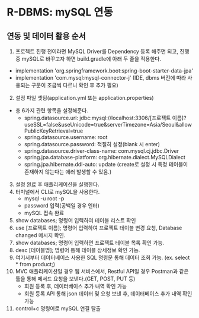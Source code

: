 # R-DBMS: mySQL 연동

## 연동 및 데이터 활용 순서
1. 프로젝트 진행 전이라면 MySQL Driver를 Dependency 등록 해주면 되고, 진행 중 mySQL로 바꾸고자 하면 build.gradle에 아래 두 줄을 적용한다.
  - implementation 'org.springframework.boot:spring-boot-starter-data-jpa'
  - implementation 'com.mysql:mysql-connector-j' (IDE, dbms 버전에 따라 사용되는 구문이 조금씩 다르니 확인 후 추가 필요)
2. 설정 파일 셋팅(application.yml 또는 application.properties)
  - 총 6가지 관련 항목을 설정해준다.
    - spring.datasource.url: jdbc:mysql://localhost:3306/[프로젝트 이름]?useSSL=false&useUnicode=true&serverTimezone=Asia/Seoul&allowPublicKeyRetrieval=true
    - spring.datasource.username: root
    - spring.datasource.password: 적절히 설정(blank 시 enter)
    - spring.datasource.driver-class-name: com.mysql.cj.jdbc.Driver
    - spring.jpa.database-platform: org.hibernate.dialect.MySQLDialect
    - spring.jpa.hibernate.ddl-auto: update (create로 설정 시 특정 테이블이 존재하지 않는다는 에러 발생할 수 있음.)
   
3. 설정 완료 후 애플리케이션을 실행한다.
4. 터미널에서 CLI로 mySQL을 사용한다.
   - mysql -u root -p
   - password 입력(공백일 경우 엔터)
   - mySQL 접속 완료
5. show databases; 명령어 입력하여 테이블 리스트 확인
6. use [프로젝트 이름]; 명령어 입력하여 프로젝트 테이블 변경 요청, Database changed 메시지 확인.
7. show databases; 명령어 입력하면 프로젝트 테이블 목록 확인 가능.
8. desc [테이블명]; 명령어 통해 테이블 상세정보 확인 가능.
9. 여기서부터 데이터베이스 사용한 SQL 명령문 통해 데이터 조회 가능. (ex. select * from product;)
10. MVC 애플리케이션일 경우 웹 서비스에서, Restful API일 경우 Postman과 같은 툴을 통해 메서드 요청을 보낸다.(GET, POST, PUT 등)
    - 회원 등록 후, 데이터베이스 추가 내역 확인 가능
    - 회원 등록 API 통해 json 데이터 및 요청 보낸 후, 데이터베이스 추가 내역 확인 가능
11. control+c 명령어로 mySQL 연결 탈출
